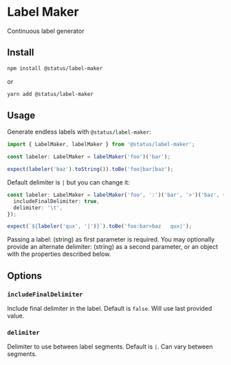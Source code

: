 # Label Maker

Continuous label generator

## Install

```bash
npm install @status/label-maker
```

or

```bash
yarn add @status/label-maker
```

## Usage

Generate endless labels with `@status/label-maker`:

```typescript
import { LabelMaker, labelMaker } from '@status/label-maker';

const labeler: LabelMaker = labelMaker('foo')('bar');

expect(labeler('baz').toString()).toBe('foo|bar|baz');
```

Default delimiter is `|` but you can change it:

```typescript
const labeler: LabelMaker = labelMaker('foo', ':')('bar', '>')('baz', {
  includeFinalDelimiter: true,
  delimiter: '\t',
});

expect(`${labeler('qux', '|')}`).toBe('foo:bar>baz   qux|');
```

Passing a label: (string) as first parameter is required. You may optionally provide an alternate delimiter: (string) as a second parameter, or an object with the properties described below.

## Options

### `includeFinalDelimiter`

Include final delimiter in the label. Default is `false`. Will use last provided value.

### `delimiter`

Delimiter to use between label segments. Default is `|`. Can vary between segments.
